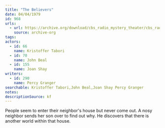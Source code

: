 ```yaml
---
title: "The Believers"
date: 04/04/1979
id: 968
urls: 
  - url: https://archive.org/download/cbs_radio_mystery_theater/cbs_radio_mystery_theater-0951-1000.zip/cbs_radio_mystery_theater-0951-1000%2Fcbsrmt_0968_the_believers.mp3
    source: archive-org
tags: 
actors:  
  - id: 66
    name: Kristoffer Tabori  
  - id: 70
    name: John Beal  
  - id: 155
    name: Joan Shay
writers:  
  - id: 290
    name: Percy Granger
searchable: Kristoffer Tabori,John Beal,Joan Shay Percy Granger
notes: 
descriptionSource: kf
---
```

People seem to enter their neighbor's house but never come out. A nosy neighbor sends her son over to find out why. He discovers that there is another world within that house.